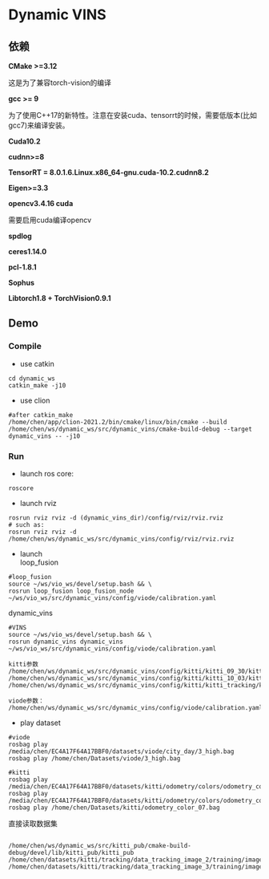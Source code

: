 # Dynamic VINS

## 依赖

**CMake >=3.12**  

这是为了兼容torch-vision的编译

**gcc >= 9**

为了使用C++17的新特性。注意在安装cuda、tensorrt的时候，需要低版本(比如gcc7)来编译安装。

**Cuda10.2**

**cudnn>=8**

**TensorRT = 8.0.1.6.Linux.x86_64-gnu.cuda-10.2.cudnn8.2**

**Eigen>=3.3**

**opencv3.4.16 cuda**

需要启用cuda编译opencv

**spdlog**

**ceres1.14.0**

**pcl-1.8.1**

**Sophus**

**Libtorch1.8 + TorchVision0.9.1**


## Demo
### Compile

* use catkin
```shell
cd dynamic_ws
catkin_make -j10
```

* use clion
```shell
#after catkin_make
/home/chen/app/clion-2021.2/bin/cmake/linux/bin/cmake --build /home/chen/ws/dynamic_ws/src/dynamic_vins/cmake-build-debug --target dynamic_vins -- -j10
```

### Run

* launch ros core:
```shell
roscore
```

* launch rviz
```shell
rosrun rviz rviz -d (dynamic_vins_dir)/config/rviz/rviz.rviz
# such as:
rosrun rviz rviz -d /home/chen/ws/dynamic_ws/src/dynamic_vins/config/rviz/rviz.rviz
```

* launch  
loop_fusion
```shell
#loop_fusion
source ~/ws/vio_ws/devel/setup.bash && \ 
rosrun loop_fusion loop_fusion_node ~/ws/vio_ws/src/dynamic_vins/config/viode/calibration.yaml 

```

dynamic_vins
```shell
#VINS
source ~/ws/vio_ws/devel/setup.bash && \ 
rosrun dynamic_vins dynamic_vins ~/ws/vio_ws/src/dynamic_vins/config/viode/calibration.yaml

kitti参数
/home/chen/ws/dynamic_ws/src/dynamic_vins/config/kitti/kitti_09_30/kitti_09_30_config.yaml
/home/chen/ws/dynamic_ws/src/dynamic_vins/config/kitti/kitti_10_03/kitti_10_03_config.yaml
/home/chen/ws/dynamic_ws/src/dynamic_vins/config/kitti/kitti_tracking/kitti_tracking.yaml

viode参数：
/home/chen/ws/dynamic_ws/src/dynamic_vins/config/viode/calibration.yaml

```

* play dataset
```shell
#viode
rosbag play  /media/chen/EC4A17F64A17BBF0/datasets/viode/city_day/3_high.bag
rosbag play /home/chen/Datasets/viode/3_high.bag

#kitti
rosbag play /media/chen/EC4A17F64A17BBF0/datasets/kitti/odometry/colors/odometry_color_07.bag
rosbag play /media/chen/EC4A17F64A17BBF0/datasets/kitti/odometry/colors/odometry_color_04.bag
rosbag play /home/chen/Datasets/kitti/odometry_color_07.bag
```


直接读取数据集
```shell

/home/chen/ws/dynamic_ws/src/kitti_pub/cmake-build-debug/devel/lib/kitti_pub/kitti_pub  /home/chen/datasets/kitti/tracking/data_tracking_image_2/training/image_02/0018  /home/chen/datasets/kitti/tracking/data_tracking_image_3/training/image_03/0018

```


















